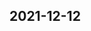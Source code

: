 
## 2021-12-12

### [<title>【央视新闻】广州如何可以开具水泥发票【手机搜狐网】 - DockOne.io</title>](http://dockone.io/question/1811982)

### [<title>【央视新闻】四川如何可以开具水泥发票【手机搜狐网】 - DockOne.io</title>](http://dockone.io/question/1811983)

### [<title>【央视新闻】深圳如何可以开具水泥发票【手机搜狐网】 - DockOne.io</title>](http://dockone.io/question/1811981)

### [<title>【央视新闻】广东如何可以开具水泥发票【手机搜狐网】 - DockOne.io</title>](http://dockone.io/question/1811980)

### [<title>【央视新闻】北京如何可以开具水泥发票【手机搜狐网】 - DockOne.io</title>](http://dockone.io/question/1811979)

### [<title>【央视新闻】上海如何可以开具水泥发票【手机搜狐网】 - DockOne.io</title>](http://dockone.io/question/1811978)

### [<title>【央视新闻】哪里可以开具水泥发票【手机搜狐网】 - DockOne.io</title>](http://dockone.io/question/1811977)

### [<title>【央视新闻】呼和浩特如何可以开具钢材发票【手机搜狐网】 - DockOne.io</title>](http://dockone.io/question/1811976)

### [<title>【央视新闻】温州如何可以开具钢材发票【手机搜狐网】 - DockOne.io</title>](http://dockone.io/question/1811975)

### [<title>【央视新闻】昆明如何可以开具钢材发票【手机搜狐网】 - DockOne.io</title>](http://dockone.io/question/1811974)

### [<title>【央视新闻】南昌如何可以开具钢材发票【手机搜狐网】 - DockOne.io</title>](http://dockone.io/question/1811973)

### [<title>【央视新闻】惠州如何可以开具钢材发票【手机搜狐网】 - DockOne.io</title>](http://dockone.io/question/1811972)

### [<title>【央视新闻】佛山如何可以开具钢材发票【手机搜狐网】 - DockOne.io</title>](http://dockone.io/question/1811971)

### [<title>【央视新闻】东莞如何可以开具钢材发票【手机搜狐网】 - DockOne.io</title>](http://dockone.io/question/1811970)

### [<title>【央视新闻】南宁如何可以开具钢材发票【手机搜狐网】 - DockOne.io</title>](http://dockone.io/question/1811969)

### [<title>【央视新闻】广西如何可以开具钢材发票【手机搜狐网】 - DockOne.io</title>](http://dockone.io/question/1811968)

### [<title>【央视新闻】福州如何可以开具钢材发票【手机搜狐网】 - DockOne.io</title>](http://dockone.io/question/1811967)

### [<title>【央视新闻】厦门如何可以开具钢材发票【手机搜狐网】 - DockOne.io</title>](http://dockone.io/question/1811966)

### [<title>【央视新闻】福建如何可以开具钢材发票【手机搜狐网】 - DockOne.io</title>](http://dockone.io/question/1811965)

### [<title>【央视新闻】贵阳如何可以开具钢材发票【手机搜狐网】 - DockOne.io</title>](http://dockone.io/question/1811964)

### [<title>C API make install - RFC - XGBoost</title>](https://discuss.xgboost.ai/t/c-api-make-install/2589/3)